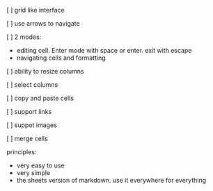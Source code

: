 [ ] grid like interface

[ ] use arrows to navigate

[ ] 2 modes:

- editing cell. Enter mode with space or enter. exit with escape
- navigating cells and formatting

[ ] ability to resize columns

[ ] select columns

[ ] copy and paste cells

[ ] support links

[ ] suppot images

[ ] merge cells

principles:

- very easy to use
- very simple
- the sheets version of markdown. use it everywhere for everything
